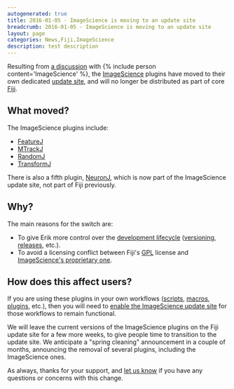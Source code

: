 ```yaml
---
autogenerated: true
title: 2016-01-05 - ImageScience is moving to an update site
breadcrumb: 2016-01-05 - ImageScience is moving to an update site
layout: page
categories: News,Fiji,ImageScience
description: test description
---
```


Resulting from [a discussion](https://github.com/imagescience/ImageScience/pull/1) with {% include person content='ImageScience' %}, the [ImageScience](ImageScience ) plugins have moved to their own dedicated [update site](update_site ), and will no longer be distributed as part of core [Fiji](Fiji ).

## What moved?

The ImageScience plugins include:

  - [FeatureJ](FeatureJ )
  - [MTrackJ](MTrackJ )
  - [RandomJ](RandomJ )
  - [TransformJ](TransformJ )

There is also a fifth plugin, [NeuronJ](NeuronJ ), which is now part of the ImageScience update site, not part of Fiji previously.

## Why?

The main reasons for the switch are:

  - To give Erik more control over the [development lifecycle](development_lifecycle ) ([versioning](versioning ), [releases](releases ), etc.).
  - To avoid a licensing conflict between Fiji's [GPL](GPL ) license and [ImageScience's proprietary one](http://www.imagescience.org/meijering/software/imagescience/).

## How does this affect users?

If you are using these plugins in your own workflows ([scripts](scripts ), [macros](macros ), [plugins](plugins ), etc.), then you will need to [enable the ImageScience update site](How_to_follow_a_3rd_party_update_site ) for those workflows to remain functional.

We will leave the current versions of the ImageScience plugins on the Fiji update site for a few more weeks, to give people time to transition to the update site. We anticipate a "spring cleaning" announcement in a couple of months, announcing the removal of several plugins, including the ImageScience ones.

As always, thanks for your support, and [let us know](Contact ) if you have any questions or concerns with this change.

  
